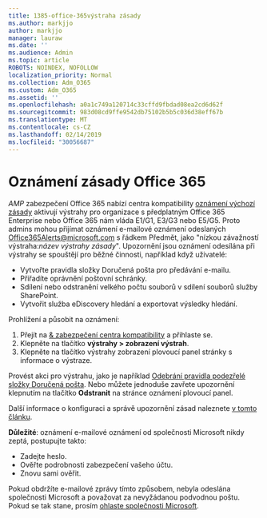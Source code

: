 ```yaml
---
title: 1385-office-365výstraha zásady
ms.author: markjjo
author: markjjo
manager: lauraw
ms.date: ''
ms.audience: Admin
ms.topic: article
ROBOTS: NOINDEX, NOFOLLOW
localization_priority: Normal
ms.collection: Adm_O365
ms.custom: Adm_O365
ms.assetid: ''
ms.openlocfilehash: a0a1c749a120714c33cffd9fbdad08ea2cd6d62f
ms.sourcegitcommit: 983d08cd9ffe9542db75102b5b5c036d38eff67b
ms.translationtype: MT
ms.contentlocale: cs-CZ
ms.lasthandoff: 02/14/2019
ms.locfileid: "30056687"
---
```

# <a name="office-365-alert-policies"></a>Oznámení zásady Office 365

_AMP_ zabezpečení Office 365 nabízí centra kompatibility [oznámení výchozí zásady](https://docs.microsoft.com/office365/securitycompliance/alert-policies#default-alert-policies) aktivují výstrahy pro organizace s předplatným Office 365 Enterprise nebo Office 365 nám vláda E1/G1, E3/G3 nebo E5/G5. Proto admins mohou přijímat oznámení e-mailové oznámení odeslaných Office365Alerts@microsoft.com s řádkem Předmět, jako "nízkou závažností výstraha:*název výstrahy zásady*". Upozornění jsou oznámení odesílána při výstrahy se spouštějí pro běžné činnosti, například když uživatelé:

- Vytvořte pravidla složky Doručená pošta pro předávání e-mailu.
- Přiřadíte oprávnění poštovní schránky.
- Sdílení nebo odstranění velkého počtu souborů v sdílení souborů služby SharePoint.
- Vytvořit služba eDiscovery hledání a exportovat výsledky hledání.
 
Prohlížení a působit na oznámení:

1. Přejít na [& zabezpečení centra kompatibility](https://protection.office.com) a přihlaste se.
2. Klepněte na tlačítko **výstrahy > zobrazení výstrah**.
3. Klepněte na tlačítko výstrahy zobrazení plovoucí panel stránky s informace o výstraze.

Provést akci pro výstrahu, jako je například [Odebrání pravidla podezřelé složky Doručená pošta](https://docs.microsoft.com/office365/securitycompliance/responding-to-a-compromised-email-account). Nebo můžete jednoduše zavřete upozornění klepnutím na tlačítko **Odstranit** na stránce oznámení plovoucí panel.

Další informace o konfiguraci a správě upozornění zásad naleznete [v tomto článku](https://docs.microsoft.com/office365/securitycompliance/alert-policies).

**Důležité**: oznámení e-mailové oznámení od společnosti Microsoft nikdy zeptá, postupujte takto:

- Zadejte heslo.
- Ověřte podrobnosti zabezpečení vašeho účtu.
- Znovu sami ověřit.

Pokud obdržíte e-mailové zprávy tímto způsobem, nebyla odeslána společnosti Microsoft a považovat za nevyžádanou podvodnou poštu. Pokud se tak stane, prosím [ohlaste společnosti Microsoft](https://docs.microsoft.com/office365/SecurityCompliance/report-junk-email-and-phishing-scams-in-outlook-on-the-web-eop).